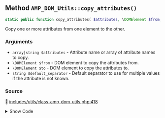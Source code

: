 ## Method `AMP_DOM_Utils::copy_attributes()`

```php
static public function copy_attributes( $attributes, \DOMElement $from, \DOMElement $to, $default_separator = ',' );
```

Copy one or more attributes from one element to the other.

### Arguments

* `array|string $attributes` - Attribute name or array of attribute names to copy.
* `\DOMElement $from` - DOM element to copy the attributes from.
* `\DOMElement $to` - DOM element to copy the attributes to.
* `string $default_separator` - Default separator to use for multiple values if the attribute is not known.

### Source

:link: [includes/utils/class-amp-dom-utils.php:418](/includes/utils/class-amp-dom-utils.php#L418-L437)

<details>
<summary>Show Code</summary>

```php
public static function copy_attributes( $attributes, DOMElement $from, DOMElement $to, $default_separator = ',' ) {
	foreach ( (array) $attributes as $attribute ) {
		if ( $from->hasAttribute( $attribute ) ) {
			$values = $from->getAttribute( $attribute );
			if ( $to->hasAttribute( $attribute ) ) {
				switch ( $attribute ) {
					case 'on':
						$values = self::merge_amp_actions( $to->getAttribute( $attribute ), $values );
						break;
					case 'class':
						$values = $to->getAttribute( $attribute ) . ' ' . $values;
						break;
					default:
						$values = $to->getAttribute( $attribute ) . $default_separator . $values;
				}
			}
			$to->setAttribute( $attribute, $values );
		}
	}
}
```

</details>
